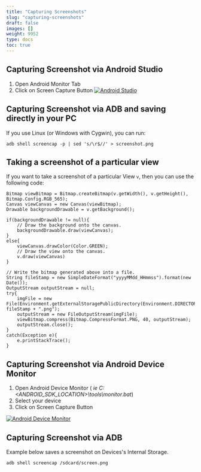 ```yaml
---
title: "Capturing Screenshots"
slug: "capturing-screenshots"
draft: false
images: []
weight: 9952
type: docs
toc: true
---
```


## Capturing Screenshot via Android Studio
 1. Open Android Monitor Tab
 2. Click on Screen Capture Button
[![Android Studio][1]][1]


  [1]: http://i.stack.imgur.com/Am6Gt.png


## Capturing Screenshot via ADB and saving directly in your PC
If you use Linux (or Windows with Cygwin), you can run:

    adb shell screencap -p | sed 's/\r$//' > screenshot.png

## Taking a screenshot of a particular view
If you want to take a screenshot of a particular View `v`, then you can use the following code:

    Bitmap viewBitmap = Bitmap.createBitmap(v.getWidth(), v.getHeight(), Bitmap.Config.RGB_565);
    Canvas viewCanvas = new Canvas(viewBitmap);
    Drawable backgroundDrawable = v.getBackground();
    
    if(backgroundDrawable != null){
        // Draw the background onto the canvas.
        backgroundDrawable.draw(viewCanvas);
    }
    else{
        viewCanvas.drawColor(Color.GREEN);
        // Draw the view onto the canvas.
        v.draw(viewCanvas) 
    }
    
    // Write the bitmap generated above into a file.
    String fileStamp = new SimpleDateFormat("yyyyMMdd_HHmmss").format(new Date());
    OutputStream outputStream = null;
    try{
        imgFile = new File(Environment.getExternalStoragePublicDirectory(Environment.DIRECTORY_PICTURES), fileStamp + ".png");
        outputStream = new FileOutputStream(imgFile);
        viewBitmap.compress(Bitmap.CompressFormat.PNG, 40, outputStream);
        outputStream.close();
    }
    catch(Exception e){
        e.printStackTrace();
    }

## Capturing Screenshot via Android Device Monitor
 1. Open Android Device Monitor (<i> ie C:\<ANDROID_SDK_LOCATION>\tools\monitor.bat</i>)
 2. Select your device
 3. Click on Screen Capture Button

[![Android Device Monitor][1]][1]


  [1]: http://i.stack.imgur.com/TDMzE.png


## Capturing Screenshot via ADB
Example below saves a screenshot on Devices's Internal Storage.

    adb shell screencap /sdcard/screen.png


